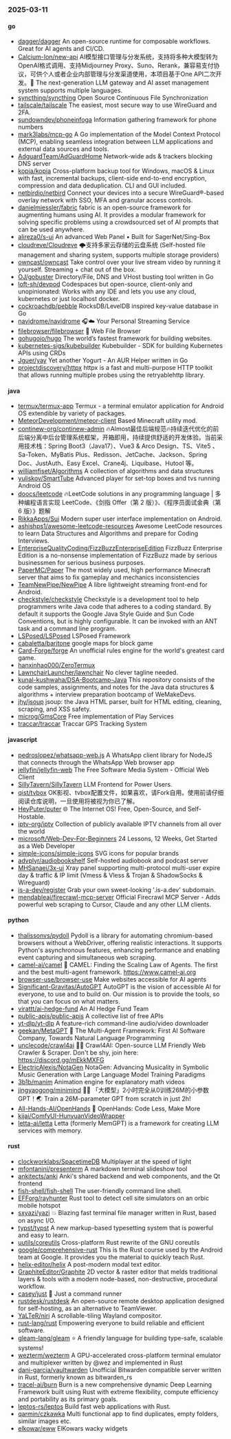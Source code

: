 ### 2025-03-11

#### go
* [dagger/dagger](https://github.com/dagger/dagger) An open-source runtime for composable workflows. Great for AI agents and CI/CD.
* [Calcium-Ion/new-api](https://github.com/Calcium-Ion/new-api) AI模型接口管理与分发系统，支持将多种大模型转为OpenAI格式调用、支持Midjourney Proxy、Suno、Rerank，兼容易支付协议，可供个人或者企业内部管理与分发渠道使用，本项目基于One API二次开发。🍥 The next-generation LLM gateway and AI asset management system supports multiple languages.
* [syncthing/syncthing](https://github.com/syncthing/syncthing) Open Source Continuous File Synchronization
* [tailscale/tailscale](https://github.com/tailscale/tailscale) The easiest, most secure way to use WireGuard and 2FA.
* [sundowndev/phoneinfoga](https://github.com/sundowndev/phoneinfoga) Information gathering framework for phone numbers
* [mark3labs/mcp-go](https://github.com/mark3labs/mcp-go) A Go implementation of the Model Context Protocol (MCP), enabling seamless integration between LLM applications and external data sources and tools.
* [AdguardTeam/AdGuardHome](https://github.com/AdguardTeam/AdGuardHome) Network-wide ads & trackers blocking DNS server
* [kopia/kopia](https://github.com/kopia/kopia) Cross-platform backup tool for Windows, macOS & Linux with fast, incremental backups, client-side end-to-end encryption, compression and data deduplication. CLI and GUI included.
* [netbirdio/netbird](https://github.com/netbirdio/netbird) Connect your devices into a secure WireGuard®-based overlay network with SSO, MFA and granular access controls.
* [danielmiessler/fabric](https://github.com/danielmiessler/fabric) fabric is an open-source framework for augmenting humans using AI. It provides a modular framework for solving specific problems using a crowdsourced set of AI prompts that can be used anywhere.
* [alireza0/s-ui](https://github.com/alireza0/s-ui) An advanced Web Panel • Built for SagerNet/Sing-Box
* [cloudreve/Cloudreve](https://github.com/cloudreve/Cloudreve) 🌩支持多家云存储的云盘系统 (Self-hosted file management and sharing system, supports multiple storage providers)
* [owncast/owncast](https://github.com/owncast/owncast) Take control over your live stream video by running it yourself. Streaming + chat out of the box.
* [OJ/gobuster](https://github.com/OJ/gobuster) Directory/File, DNS and VHost busting tool written in Go
* [loft-sh/devpod](https://github.com/loft-sh/devpod) Codespaces but open-source, client-only and unopinionated: Works with any IDE and lets you use any cloud, kubernetes or just localhost docker.
* [cockroachdb/pebble](https://github.com/cockroachdb/pebble) RocksDB/LevelDB inspired key-value database in Go
* [navidrome/navidrome](https://github.com/navidrome/navidrome) 🎧☁️ Your Personal Streaming Service
* [filebrowser/filebrowser](https://github.com/filebrowser/filebrowser) 📂 Web File Browser
* [gohugoio/hugo](https://github.com/gohugoio/hugo) The world’s fastest framework for building websites.
* [kubernetes-sigs/kubebuilder](https://github.com/kubernetes-sigs/kubebuilder) Kubebuilder - SDK for building Kubernetes APIs using CRDs
* [Jguer/yay](https://github.com/Jguer/yay) Yet another Yogurt - An AUR Helper written in Go
* [projectdiscovery/httpx](https://github.com/projectdiscovery/httpx) httpx is a fast and multi-purpose HTTP toolkit that allows running multiple probes using the retryablehttp library.

#### java
* [termux/termux-app](https://github.com/termux/termux-app) Termux - a terminal emulator application for Android OS extendible by variety of packages.
* [MeteorDevelopment/meteor-client](https://github.com/MeteorDevelopment/meteor-client) Based Minecraft utility mod.
* [continew-org/continew-admin](https://github.com/continew-org/continew-admin) 🔥Almost最佳后端规范🔥持续迭代优化的前后端分离中后台管理系统框架，开箱即用，持续提供舒适的开发体验。当前采用技术栈：Spring Boot3（Java17）、Vue3 & Arco Design、TS、Vite5 、Sa-Token、MyBatis Plus、Redisson、JetCache、Jackson、Spring Doc、JustAuth、Easy Excel、Crane4j、Liquibase、Hutool 等。
* [williamfiset/Algorithms](https://github.com/williamfiset/Algorithms) A collection of algorithms and data structures
* [yuliskov/SmartTube](https://github.com/yuliskov/SmartTube) Advanced player for set-top boxes and tvs running Android OS
* [doocs/leetcode](https://github.com/doocs/leetcode) 🔥LeetCode solutions in any programming language | 多种编程语言实现 LeetCode、《剑指 Offer（第 2 版）》、《程序员面试金典（第 6 版）》题解
* [RikkaApps/Sui](https://github.com/RikkaApps/Sui) Modern super user interface implementation on Android.
* [ashishps1/awesome-leetcode-resources](https://github.com/ashishps1/awesome-leetcode-resources) Awesome LeetCode resources to learn Data Structures and Algorithms and prepare for Coding Interviews.
* [EnterpriseQualityCoding/FizzBuzzEnterpriseEdition](https://github.com/EnterpriseQualityCoding/FizzBuzzEnterpriseEdition) FizzBuzz Enterprise Edition is a no-nonsense implementation of FizzBuzz made by serious businessmen for serious business purposes.
* [PaperMC/Paper](https://github.com/PaperMC/Paper) The most widely used, high performance Minecraft server that aims to fix gameplay and mechanics inconsistencies
* [TeamNewPipe/NewPipe](https://github.com/TeamNewPipe/NewPipe) A libre lightweight streaming front-end for Android.
* [checkstyle/checkstyle](https://github.com/checkstyle/checkstyle) Checkstyle is a development tool to help programmers write Java code that adheres to a coding standard. By default it supports the Google Java Style Guide and Sun Code Conventions, but is highly configurable. It can be invoked with an ANT task and a command line program.
* [LSPosed/LSPosed](https://github.com/LSPosed/LSPosed) LSPosed Framework
* [cabaletta/baritone](https://github.com/cabaletta/baritone) google maps for block game
* [Card-Forge/forge](https://github.com/Card-Forge/forge) An unofficial rules engine for the world's greatest card game.
* [hanxinhao000/ZeroTermux](https://github.com/hanxinhao000/ZeroTermux)
* [LawnchairLauncher/lawnchair](https://github.com/LawnchairLauncher/lawnchair) No clever tagline needed.
* [kunal-kushwaha/DSA-Bootcamp-Java](https://github.com/kunal-kushwaha/DSA-Bootcamp-Java) This repository consists of the code samples, assignments, and notes for the Java data structures & algorithms + interview preparation bootcamp of WeMakeDevs.
* [jhy/jsoup](https://github.com/jhy/jsoup) jsoup: the Java HTML parser, built for HTML editing, cleaning, scraping, and XSS safety.
* [microg/GmsCore](https://github.com/microg/GmsCore) Free implementation of Play Services
* [traccar/traccar](https://github.com/traccar/traccar) Traccar GPS Tracking System

#### javascript
* [pedroslopez/whatsapp-web.js](https://github.com/pedroslopez/whatsapp-web.js) A WhatsApp client library for NodeJS that connects through the WhatsApp Web browser app
* [jellyfin/jellyfin-web](https://github.com/jellyfin/jellyfin-web) The Free Software Media System - Official Web Client
* [SillyTavern/SillyTavern](https://github.com/SillyTavern/SillyTavern) LLM Frontend for Power Users.
* [qist/tvbox](https://github.com/qist/tvbox) OK影视、tvbox配置文件，如果喜欢，请Fork自用。使用前请仔细阅读仓库说明，一旦使用将被视为你已了解。
* [HeyPuter/puter](https://github.com/HeyPuter/puter) 🌐 The Internet OS! Free, Open-Source, and Self-Hostable.
* [iptv-org/iptv](https://github.com/iptv-org/iptv) Collection of publicly available IPTV channels from all over the world
* [microsoft/Web-Dev-For-Beginners](https://github.com/microsoft/Web-Dev-For-Beginners) 24 Lessons, 12 Weeks, Get Started as a Web Developer
* [simple-icons/simple-icons](https://github.com/simple-icons/simple-icons) SVG icons for popular brands
* [advplyr/audiobookshelf](https://github.com/advplyr/audiobookshelf) Self-hosted audiobook and podcast server
* [MHSanaei/3x-ui](https://github.com/MHSanaei/3x-ui) Xray panel supporting multi-protocol multi-user expire day & traffic & IP limit (Vmess & Vless & Trojan & ShadowSocks & Wireguard)
* [is-a-dev/register](https://github.com/is-a-dev/register) Grab your own sweet-looking '.is-a.dev' subdomain.
* [mendableai/firecrawl-mcp-server](https://github.com/mendableai/firecrawl-mcp-server) Official Firecrawl MCP Server - Adds powerful web scraping to Cursor, Claude and any other LLM clients.

#### python
* [thalissonvs/pydoll](https://github.com/thalissonvs/pydoll) Pydoll is a library for automating chromium-based browsers without a WebDriver, offering realistic interactions. It supports Python's asynchronous features, enhancing performance and enabling event capturing and simultaneous web scraping.
* [camel-ai/camel](https://github.com/camel-ai/camel) 🐫 CAMEL: Finding the Scaling Law of Agents. The first and the best multi-agent framework. https://www.camel-ai.org
* [browser-use/browser-use](https://github.com/browser-use/browser-use) Make websites accessible for AI agents
* [Significant-Gravitas/AutoGPT](https://github.com/Significant-Gravitas/AutoGPT) AutoGPT is the vision of accessible AI for everyone, to use and to build on. Our mission is to provide the tools, so that you can focus on what matters.
* [virattt/ai-hedge-fund](https://github.com/virattt/ai-hedge-fund) An AI Hedge Fund Team
* [public-apis/public-apis](https://github.com/public-apis/public-apis) A collective list of free APIs
* [yt-dlp/yt-dlp](https://github.com/yt-dlp/yt-dlp) A feature-rich command-line audio/video downloader
* [geekan/MetaGPT](https://github.com/geekan/MetaGPT) 🌟 The Multi-Agent Framework: First AI Software Company, Towards Natural Language Programming
* [unclecode/crawl4ai](https://github.com/unclecode/crawl4ai) 🚀🤖 Crawl4AI: Open-source LLM Friendly Web Crawler & Scraper. Don't be shy, join here: https://discord.gg/mEkkMXFG
* [ElectricAlexis/NotaGen](https://github.com/ElectricAlexis/NotaGen) NotaGen: Advancing Musicality in Symbolic Music Generation with Large Language Model Training Paradigms
* [3b1b/manim](https://github.com/3b1b/manim) Animation engine for explanatory math videos
* [jingyaogong/minimind](https://github.com/jingyaogong/minimind) 🚀🚀 「大模型」2小时完全从0训练26M的小参数GPT！🌏 Train a 26M-parameter GPT from scratch in just 2h!
* [All-Hands-AI/OpenHands](https://github.com/All-Hands-AI/OpenHands) 🙌 OpenHands: Code Less, Make More
* [kijai/ComfyUI-HunyuanVideoWrapper](https://github.com/kijai/ComfyUI-HunyuanVideoWrapper)
* [letta-ai/letta](https://github.com/letta-ai/letta) Letta (formerly MemGPT) is a framework for creating LLM services with memory.

#### rust
* [clockworklabs/SpacetimeDB](https://github.com/clockworklabs/SpacetimeDB) Multiplayer at the speed of light
* [mfontanini/presenterm](https://github.com/mfontanini/presenterm) A markdown terminal slideshow tool
* [ankitects/anki](https://github.com/ankitects/anki) Anki's shared backend and web components, and the Qt frontend
* [fish-shell/fish-shell](https://github.com/fish-shell/fish-shell) The user-friendly command line shell.
* [EFForg/rayhunter](https://github.com/EFForg/rayhunter) Rust tool to detect cell site simulators on an orbic mobile hotspot
* [sxyazi/yazi](https://github.com/sxyazi/yazi) 💥 Blazing fast terminal file manager written in Rust, based on async I/O.
* [typst/typst](https://github.com/typst/typst) A new markup-based typesetting system that is powerful and easy to learn.
* [uutils/coreutils](https://github.com/uutils/coreutils) Cross-platform Rust rewrite of the GNU coreutils
* [google/comprehensive-rust](https://github.com/google/comprehensive-rust) This is the Rust course used by the Android team at Google. It provides you the material to quickly teach Rust.
* [helix-editor/helix](https://github.com/helix-editor/helix) A post-modern modal text editor.
* [GraphiteEditor/Graphite](https://github.com/GraphiteEditor/Graphite) 2D vector & raster editor that melds traditional layers & tools with a modern node-based, non-destructive, procedural workflow.
* [casey/just](https://github.com/casey/just) 🤖 Just a command runner
* [rustdesk/rustdesk](https://github.com/rustdesk/rustdesk) An open-source remote desktop application designed for self-hosting, as an alternative to TeamViewer.
* [YaLTeR/niri](https://github.com/YaLTeR/niri) A scrollable-tiling Wayland compositor.
* [rust-lang/rust](https://github.com/rust-lang/rust) Empowering everyone to build reliable and efficient software.
* [gleam-lang/gleam](https://github.com/gleam-lang/gleam) ⭐️ A friendly language for building type-safe, scalable systems!
* [wezterm/wezterm](https://github.com/wezterm/wezterm) A GPU-accelerated cross-platform terminal emulator and multiplexer written by @wez and implemented in Rust
* [dani-garcia/vaultwarden](https://github.com/dani-garcia/vaultwarden) Unofficial Bitwarden compatible server written in Rust, formerly known as bitwarden_rs
* [tracel-ai/burn](https://github.com/tracel-ai/burn) Burn is a new comprehensive dynamic Deep Learning Framework built using Rust with extreme flexibility, compute efficiency and portability as its primary goals.
* [leptos-rs/leptos](https://github.com/leptos-rs/leptos) Build fast web applications with Rust.
* [qarmin/czkawka](https://github.com/qarmin/czkawka) Multi functional app to find duplicates, empty folders, similar images etc.
* [elkowar/eww](https://github.com/elkowar/eww) ElKowars wacky widgets
